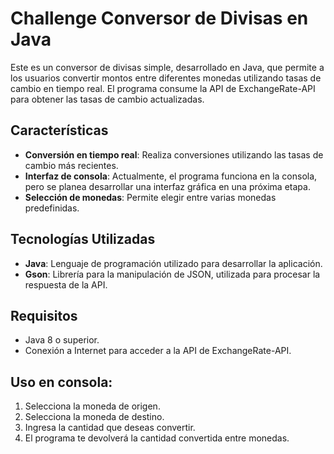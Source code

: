 # Challenge Conversor de Divisas en Java

Este es un conversor de divisas simple, desarrollado en Java, que permite a los usuarios 
convertir montos entre diferentes monedas utilizando tasas de cambio en tiempo real. El programa consume la API de ExchangeRate-API para obtener las tasas de cambio actualizadas.

## Características

- **Conversión en tiempo real**: Realiza conversiones utilizando las tasas de cambio más recientes.
- **Interfaz de consola**: Actualmente, el programa funciona en la consola, pero se planea desarrollar una interfaz gráfica en una próxima etapa.
- **Selección de monedas**: Permite elegir entre varias monedas predefinidas.

## Tecnologías Utilizadas

- **Java**: Lenguaje de programación utilizado para desarrollar la aplicación.
- **Gson**: Librería para la manipulación de JSON, utilizada para procesar la respuesta de la API.

## Requisitos

- Java 8 o superior.
- Conexión a Internet para acceder a la API de ExchangeRate-API.

## Uso en consola:

1) Selecciona la moneda de origen. 
2) Selecciona la moneda de destino. 
3) Ingresa la cantidad que deseas convertir.
4) El programa te devolverá la cantidad convertida entre monedas.
